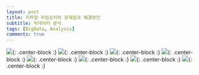 ```yaml
---
layout: post
title: 지하철 무임승차의 문제점과 해결방안
subtitle: 빅데이터 분석
tags: [BigData, Analysis]
comments: true
---
```


![](/img/posts/post-3/001.png){: .center-block :}
![](/img/posts/post-3/002.png){: .center-block :}
![](/img/posts/post-3/003.png){: .center-block :}
![](/img/posts/post-3/004.png){: .center-block :}
![](/img/posts/post-3/005.png){: .center-block :}
![](/img/posts/post-3/006.png){: .center-block :}
![](/img/posts/post-3/007.png){: .center-block :}
![](/img/posts/post-3/008.png){: .center-block :}
